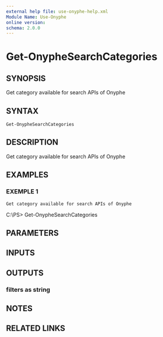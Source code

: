 ```yaml
---
external help file: use-onyphe-help.xml
Module Name: Use-Onyphe
online version:
schema: 2.0.0
---
```


# Get-OnypheSearchCategories

## SYNOPSIS
Get category available for search APIs of Onyphe

## SYNTAX

```
Get-OnypheSearchCategories
```

## DESCRIPTION
Get category available for search APIs of Onyphe

## EXAMPLES

### EXEMPLE 1
```
Get category available for search APIs of Onyphe
```

C:\PS\> Get-OnypheSearchCategories

## PARAMETERS

## INPUTS

## OUTPUTS

### filters as string
## NOTES

## RELATED LINKS
